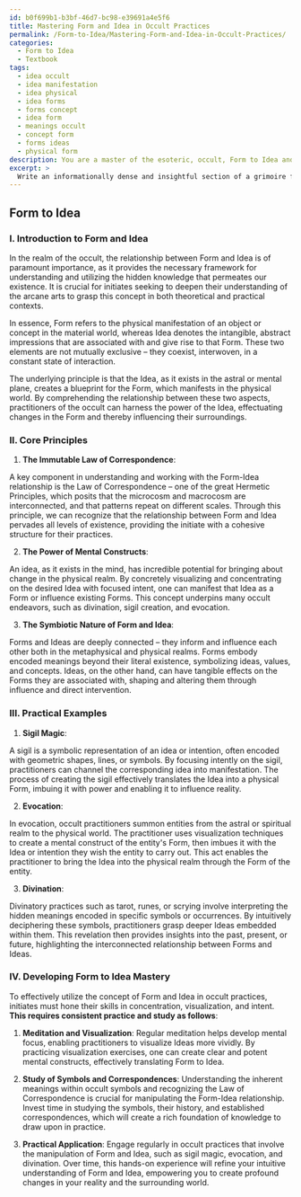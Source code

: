 ```yaml
---
id: b0f699b1-b3bf-46d7-bc98-e39691a4e5f6
title: Mastering Form and Idea in Occult Practices
permalink: /Form-to-Idea/Mastering-Form-and-Idea-in-Occult-Practices/
categories:
  - Form to Idea
  - Textbook
tags:
  - idea occult
  - idea manifestation
  - idea physical
  - idea forms
  - forms concept
  - idea form
  - meanings occult
  - concept form
  - forms ideas
  - physical form
description: You are a master of the esoteric, occult, Form to Idea and education, you have written many textbooks on the subject in ways that provide students with rich and deep understanding of the subject. You are being asked to write textbook-like sections on a topic and you do it with full context, explainability, and reliability in accuracy to the true facts of the topic at hand, in a textbook style that a student would easily be able to learn from, in a rich, engaging, and contextual way. Always include relevant context (such as formulas and history), related concepts, and in a way that someone can gain deep insights from.
excerpt: > 
  Write an informationally dense and insightful section of a grimoire focused on the occult concept of Form to Idea. This section should explain the core principles, provide practical examples and guide students on how to effectively utilize this knowledge in their occult practices and theory. Ensure that the content is rich in detail and can be easily understood by initiates seeking to deepen their understanding of this arcane topic.
---
```


## Form to Idea

### I. Introduction to Form and Idea

In the realm of the occult, the relationship between Form and Idea is of paramount importance, as it provides the necessary framework for understanding and utilizing the hidden knowledge that permeates our existence. It is crucial for initiates seeking to deepen their understanding of the arcane arts to grasp this concept in both theoretical and practical contexts.

In essence, Form refers to the physical manifestation of an object or concept in the material world, whereas Idea denotes the intangible, abstract impressions that are associated with and give rise to that Form. These two elements are not mutually exclusive – they coexist, interwoven, in a constant state of interaction. 

The underlying principle is that the Idea, as it exists in the astral or mental plane, creates a blueprint for the Form, which manifests in the physical world. By comprehending the relationship between these two aspects, practitioners of the occult can harness the power of the Idea, effectuating changes in the Form and thereby influencing their surroundings.

### II. Core Principles

1. **The Immutable Law of Correspondence**:

A key component in understanding and working with the Form-Idea relationship is the Law of Correspondence – one of the great Hermetic Principles, which posits that the microcosm and macrocosm are interconnected, and that patterns repeat on different scales. Through this principle, we can recognize that the relationship between Form and Idea pervades all levels of existence, providing the initiate with a cohesive structure for their practices.

2. **The Power of Mental Constructs**:

An idea, as it exists in the mind, has incredible potential for bringing about change in the physical realm. By concretely visualizing and concentrating on the desired Idea with focused intent, one can manifest that Idea as a Form or influence existing Forms. This concept underpins many occult endeavors, such as divination, sigil creation, and evocation.

3. **The Symbiotic Nature of Form and Idea**:

Forms and Ideas are deeply connected – they inform and influence each other both in the metaphysical and physical realms. Forms embody encoded meanings beyond their literal existence, symbolizing ideas, values, and concepts. Ideas, on the other hand, can have tangible effects on the Forms they are associated with, shaping and altering them through influence and direct intervention.

### III. Practical Examples

1. **Sigil Magic**:

A sigil is a symbolic representation of an idea or intention, often encoded with geometric shapes, lines, or symbols. By focusing intently on the sigil, practitioners can channel the corresponding idea into manifestation. The process of creating the sigil effectively translates the Idea into a physical Form, imbuing it with power and enabling it to influence reality.

2. **Evocation**:

In evocation, occult practitioners summon entities from the astral or spiritual realm to the physical world. The practitioner uses visualization techniques to create a mental construct of the entity's Form, then imbues it with the Idea or intention they wish the entity to carry out. This act enables the practitioner to bring the Idea into the physical realm through the Form of the entity.

3. **Divination**:

Divinatory practices such as tarot, runes, or scrying involve interpreting the hidden meanings encoded in specific symbols or occurrences. By intuitively deciphering these symbols, practitioners grasp deeper Ideas embedded within them. This revelation then provides insights into the past, present, or future, highlighting the interconnected relationship between Forms and Ideas.

### IV. Developing Form to Idea Mastery

To effectively utilize the concept of Form and Idea in occult practices, initiates must hone their skills in concentration, visualization, and intent. **This requires consistent practice and study as follows**:

1. **Meditation and Visualization**: Regular meditation helps develop mental focus, enabling practitioners to visualize Ideas more vividly. By practicing visualization exercises, one can create clear and potent mental constructs, effectively translating Form to Idea.

2. **Study of Symbols and Correspondences**: Understanding the inherent meanings within occult symbols and recognizing the Law of Correspondence is crucial for manipulating the Form-Idea relationship. Invest time in studying the symbols, their history, and established correspondences, which will create a rich foundation of knowledge to draw upon in practice.

3. **Practical Application**: Engage regularly in occult practices that involve the manipulation of Form and Idea, such as sigil magic, evocation, and divination. Over time, this hands-on experience will refine your intuitive understanding of Form and Idea, empowering you to create profound changes in your reality and the surrounding world.
